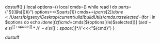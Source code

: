 dostuff() {
local options=()
local cmds=()
while read i
do
parts=("${(@s[|])i}")
        options+=($parts[1])
cmds+=($parts[2])
    done < /Users/bigsexy/Desktop/current/ulld/buildUtils/cmds.txt
    selected=$(for i in $options
        do
            echo $i
    done | fzf)
    cmd=$cmds[${options[(Ie)$selected]}]
$(sed -e 's/^[[:space:]]*//' -e 's/[[:space:]]*$//'<<<"${cmd}")
}

dostuff
